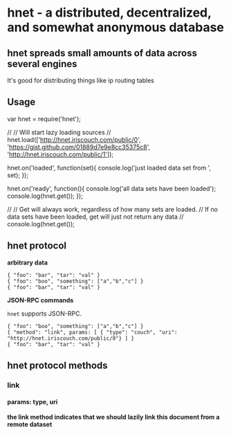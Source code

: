 # hnet - a distributed, decentralized, and somewhat anonymous database

## hnet spreads small amounts of data across several engines

It's good for distributing things like ip routing tables

## Usage

var hnet = require('hnet');

//
// Will start lazy loading sources
//
hnet.load(['http://hnet.iriscouch.com/public/0', 'https://gist.github.com/01889d7e9e8cc35375c8', 'http://hnet.iriscouch.com/public/1']);

hnet.on('loaded', function(set){
  console.log('just loaded data set from ', set);
});

hnet.on('ready', function(){
  console.log('all data sets have been loaded');
  console.log(hnet.get());
});

//
// Get will always work, regardless of how many sets are loaded.
// If no data sets have been loaded, get will just not return any data
//
console.log(hnet.get());


## hnet protocol

**arbitrary data**

```
{ "foo": "bar", "tar": "val" }
{ "foo": "boo", "something": ["a","b","c"] }
{ "foo": "bar", "tar": "val" }
```

**JSON-RPC commands**

`hnet` supports JSON-RPC. 

```
{ "foo": "boo", "something": ["a","b","c"] }
{ "method": "link", params: [ { "type": "couch", "uri": "http://hnet.iriscouch.com/public/0"} ] }
{ "foo": "bar", "tar": "val" }
```

## hnet protocol methods

### link
#### params: type, uri

**the link method indicates that we should lazily link this document from a remote dataset**
